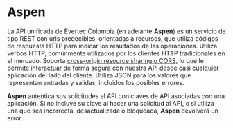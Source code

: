 # Aspen

La API unificada de Evertec Colombia (en adelante **Aspen**) es un servicio de tipo REST con urls predecibles, orientadas a recursos, que utiliza códigos de respuesta HTTP para indicar los resultados de las operaciones. Utiliza verbos HTTP, comúnmente utilizados por los clientes HTTP tradicionales en el mercado. Soporta [cross-origin resource sharing o CORS](https://en.wikipedia.org/wiki/Cross-origin_resource_sharing), lo que le permite interactuar de forma segura con nuestra API desde casi cualquier aplicación del lado del cliente. Utiliza JSON para los valores que representan entradas y salidas, incluidos los posibles errores.

**Aspen** autentica sus solicitudes al API con claves de API asociadas con una aplicación. Si no incluye su clave al hacer una solicitud al API, o si utiliza una que sea incorrecta,  desactualizada o bloqueada, **Aspen** devolverá un error.